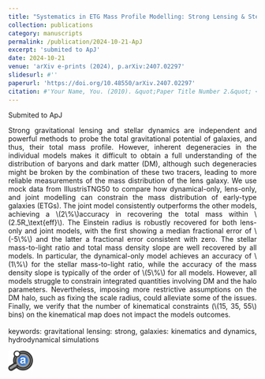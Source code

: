 ```yaml
---
title: "Systematics in ETG Mass Profile Modelling: Strong Lensing & Stellar Dynamics"
collection: publications
category: manuscripts
permalink: /publication/2024-10-21-ApJ
excerpt: 'submited to ApJ'
date: 2024-10-21
venue: 'arXiv e-prints (2024), p.arXiv:2407.02297'
slidesurl: #''
paperurl: 'https://doi.org/10.48550/arXiv.2407.02297'
citation: #'Your Name, You. (2010). &quot;Paper Title Number 2.&quot; <i>Journal 1</i>. 1(2).'
---
```

Submited to ApJ
<div style="text-align: justify">
Strong gravitational lensing and stellar dynamics are independent and powerful methods to probe the total gravitational potential of galaxies, and thus, their total mass profile. However, inherent degeneracies in the individual models makes it difficult to obtain a full understanding of the distribution of baryons and dark matter (DM), although such degeneracies might be broken by the combination of these two tracers, leading to more reliable measurements of the mass distribution of the lens galaxy. We use mock data from IllustrisTNG50 to compare how dynamical-only, lens-only, and joint modelling can constrain the mass distribution of early-type galaxies (ETGs). The joint model consistently outperforms the other models, achieving a \(2\%\)accuracy in recovering the total mass within \(2.5R_\text{eff}\). The Einstein radius is robustly recovered for both lens-only and joint models, with the first showing a median fractional error of \(-5\%\) and the latter a fractional error consistent with zero. The stellar mass-to-light ratio and total mass density slope are well recovered by all models. In particular, the dynamical-only model achieves an accuracy of \(1\%\) for the stellar mass-to-light ratio, while the accuracy of the mass density slope is typically of the order of \(5\%\) for all models. However, all models struggle to constrain integrated quantities involving DM and the halo parameters. Nevertheless, imposing more restrictive assumptions on the DM halo, such as fixing the scale radius, could alleviate some of the issues. Finally, we verify that the number of kinematical constraints (\(15, 35, 55\) bins) on the kinematical map does not impact the models outcomes.
<br><br>
keywords: gravitational lensing: strong, galaxies: kinematics and dynamics, hydrodynamical simulations
</div>



<a href='https://ui.adsabs.harvard.edu/abs/2024arXiv240702297M/abstract' target="_blank"><img src="/images/ads_logo.svg" alt="Logo" width="50"></a>
